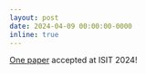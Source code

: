 ```yaml
---
layout: post
date: 2024-04-09 00:00:00-0000
inline: true
---
```


[One paper](https://arxiv.org/abs/2302.08077) accepted at ISIT 2024!
